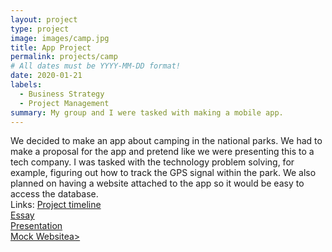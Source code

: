 ```yaml
---
layout: project
type: project
image: images/camp.jpg
title: App Project
permalink: projects/camp
# All dates must be YYYY-MM-DD format!
date: 2020-01-21
labels:
  - Business Strategy
  - Project Management
summary: My group and I were tasked with making a mobile app. 
---
```

We decided to make an app about camping in the national parks. We had to make a proposal for the app and pretend like we were presenting this to a tech company. I was tasked with the technology problem solving, for example, figuring out how to track the GPS signal within the park. We also planned on having a website attached to the app so it would be easy to access the database. 
<br>
Links: 
<a href="https://github.com/nnagatoshi/nnagatoshi.github.io/blob/master/ClickBoard.java"><i class="large github icon"></i>Project timeline</a>
<br>
<a href="https://github.com/nnagatoshi/nnagatoshi.github.io/blob/master/ClickBoard.java"><i class="large github icon"></i>Essay</a>
<br>
<a href="https://github.com/nnagatoshi/nnagatoshi.github.io/blob/master/ClickBoard.java"><i class="large github icon"></i>Presentation</a>
<br>
<a href="https://github.com/nnagatoshi/nnagatoshi.github.io/blob/master/ClickBoard.java"><i class="large github icon"></i>Mock Websitea>
